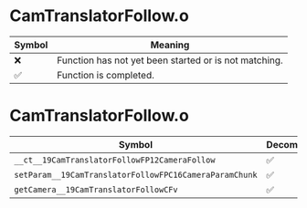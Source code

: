 # CamTranslatorFollow.o
| Symbol | Meaning 
| ------------- | ------------- 
| :x: | Function has not yet been started or is not matching. 
| :white_check_mark: | Function is completed. 


# CamTranslatorFollow.o
| Symbol | Decompiled? |
| ------------- | ------------- |
| `__ct__19CamTranslatorFollowFP12CameraFollow` | :white_check_mark: |
| `setParam__19CamTranslatorFollowFPC16CameraParamChunk` | :white_check_mark: |
| `getCamera__19CamTranslatorFollowCFv` | :white_check_mark: |
